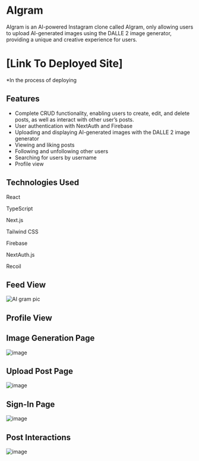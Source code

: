 # AIgram
AIgram is an AI-powered Instagram clone called AIgram, only allowing users to upload AI-generated images using
the DALLE 2 image generator, providing a unique and creative experience for users.

# [Link To Deployed Site]
*In the process of deploying

## Features
- Complete CRUD functionality, enabling users to create, edit, and delete posts, as well as interact with other user’s posts.
- User authentication with NextAuth and Firebase
- Uploading and displaying AI-generated images with the DALLE 2 image generator
- Viewing and liking posts
- Following and unfollowing other users
- Searching for users by username
- Profile view

## Technologies Used
React

TypeScript

Next.js

Tailwind CSS

Firebase

NextAuth.js

Recoil

## Feed View
![AI gram pic](https://user-images.githubusercontent.com/90979468/221099153-ff67bb16-97c5-4d1e-b8b0-ee9280184d08.png)

## Profile View

## Image Generation Page
![image](https://user-images.githubusercontent.com/90979468/221395026-99f0f9ca-df03-49a1-bc00-325ca5471b6f.png)

## Upload Post Page
![image](https://user-images.githubusercontent.com/90979468/221395121-a2e9f09f-18d8-4fda-8b91-8265a9ee3fdb.png)

## Sign-In Page
![image](https://user-images.githubusercontent.com/90979468/221395139-549f0efd-60e6-4d5e-b4d3-e57e973eaecc.png)

## Post Interactions
![image](https://user-images.githubusercontent.com/90979468/221395234-1da45ef1-f20f-4936-a8d5-339dd1b34571.png)

